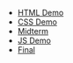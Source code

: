 <ul>
  <li><a href="html_demo">HTML Demo</a></li>
    <li><a href="css_demo">CSS Demo</a></li>
    <li><a href="midterm">Midterm</a></li>
    <li><a href="js_demo">JS Demo</a></li>
    <li><a href="final">Final</a></li>
</ul>

